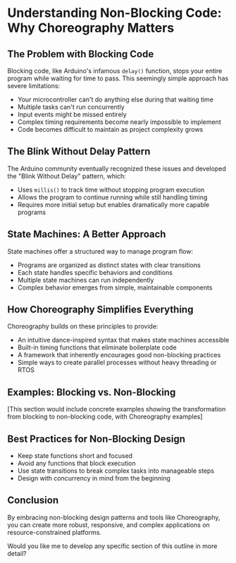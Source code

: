 # Understanding Non-Blocking Code: Why Choreography Matters

## The Problem with Blocking Code

Blocking code, like Arduino's infamous `delay()` function, stops your entire program while waiting for time to pass. This seemingly simple approach has severe limitations:

- Your microcontroller can't do anything else during that waiting time
- Multiple tasks can't run concurrently 
- Input events might be missed entirely
- Complex timing requirements become nearly impossible to implement
- Code becomes difficult to maintain as project complexity grows

## The Blink Without Delay Pattern

The Arduino community eventually recognized these issues and developed the "Blink Without Delay" pattern, which:

- Uses `millis()` to track time without stopping program execution
- Allows the program to continue running while still handling timing
- Requires more initial setup but enables dramatically more capable programs

## State Machines: A Better Approach

State machines offer a structured way to manage program flow:

- Programs are organized as distinct states with clear transitions
- Each state handles specific behaviors and conditions
- Multiple state machines can run independently
- Complex behavior emerges from simple, maintainable components

## How Choreography Simplifies Everything

Choreography builds on these principles to provide:

- An intuitive dance-inspired syntax that makes state machines accessible
- Built-in timing functions that eliminate boilerplate code
- A framework that inherently encourages good non-blocking practices
- Simple ways to create parallel processes without heavy threading or RTOS

## Examples: Blocking vs. Non-Blocking

[This section would include concrete examples showing the transformation from blocking to non-blocking code, with Choreography examples]

## Best Practices for Non-Blocking Design

- Keep state functions short and focused
- Avoid any functions that block execution
- Use state transitions to break complex tasks into manageable steps
- Design with concurrency in mind from the beginning

## Conclusion

By embracing non-blocking design patterns and tools like Choreography, you can create more robust, responsive, and complex applications on resource-constrained platforms.

Would you like me to develop any specific section of this outline in more detail?